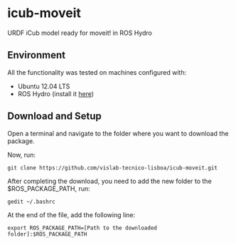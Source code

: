 # icub-moveit

URDF iCub model ready for moveit! in ROS Hydro

## Environment

All the functionality was tested on machines configured with:

+ Ubuntu 12.04 LTS
+ ROS Hydro (install it [here](http://wiki.ros.org/hydro/Installation/Ubuntu))

## Download and Setup

Open a terminal and navigate to the folder where you want to download the package.

Now, run:

    git clone https://github.com/vislab-tecnico-lisboa/icub-moveit.git

After completing the download, you need to add the new folder to the $ROS_PACKAGE_PATH, run:

    gedit ~/.bashrc

At the end of the file, add the following line:

    export ROS_PACKAGE_PATH=[Path to the downloaded folder]:$ROS_PACKAGE_PATH
